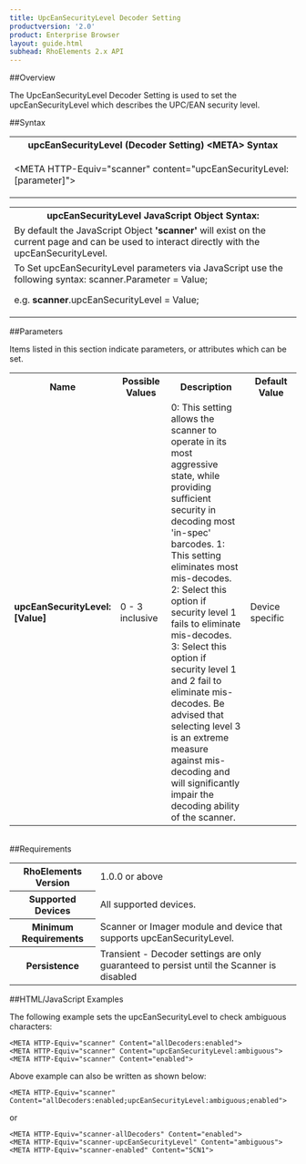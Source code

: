 ```yaml
---
title: UpcEanSecurityLevel Decoder Setting
productversion: '2.0'
product: Enterprise Browser
layout: guide.html
subhead: RhoElements 2.x API
---
```


##Overview

The UpcEanSecurityLevel Decoder Setting is used to set the upcEanSecurityLevel which describes the UPC/EAN security level.

##Syntax

<table class="re-table"><tr><th class="tableHeading">upcEanSecurityLevel (Decoder Setting) &lt;META&gt; Syntax
</th></tr><tr><td class="clsSyntaxCells clsOddRow"><p>&lt;META HTTP-Equiv="scanner" content="upcEanSecurityLevel:[parameter]"&gt;</p></td></tr></table>
<table class="re-table"><tr><th class="tableHeading">upcEanSecurityLevel JavaScript Object Syntax:</th></tr><tr><td class="clsSyntaxCells clsOddRow">
By default the JavaScript Object <b>'scanner'</b> will exist on the current page and can be used to interact directly with the upcEanSecurityLevel.
</td></tr><tr><td class="clsSyntaxCells clsEvenRow">
To Set upcEanSecurityLevel parameters via JavaScript use the following syntax: scanner.Parameter = Value;
<P />e.g. <b>scanner</b>.upcEanSecurityLevel = Value;
</td></tr></table>

##Parameters


Items listed in this section indicate parameters, or attributes which can be set.
<table class="re-table"><col width="20%" /><col width="20%" /><col width="38%" /><col width="22%" /><tr><th class="tableHeading">Name</th><th class="tableHeading">Possible Values</th><th class="tableHeading">Description</th><th class="tableHeading">Default Value</th></tr><tr><td class="clsSyntaxCells clsOddRow"><b>upcEanSecurityLevel:[Value]
</b></td><td class="clsSyntaxCells clsOddRow">0 - 3 inclusive</td><td class="clsSyntaxCells clsOddRow">0: This setting allows the scanner to operate in its most aggressive state, while providing sufficient security in decoding most 'in-spec' barcodes.  1: This setting eliminates most mis-decodes.  2: Select this option if security level 1 fails to eliminate mis-decodes.  3: Select this option if security level 1 and 2 fail to eliminate mis-decodes.  Be advised that selecting level 3 is an extreme measure against mis-decoding and will significantly impair the decoding ability of the scanner.</td><td class="clsSyntaxCells clsOddRow">Device specific</td></tr></table>
<table class="re-table"><col width="78%" /><col width="8%" /><col width="1%" /><col width="5%" /><col width="1%" /><col width="5%" /><col width="2%" /></table>





##Requirements

<table class="re-table"><tr><th class="tableHeading">RhoElements Version</th><td class="clsSyntaxCell clsEvenRow">1.0.0 or above
</td></tr><tr><th class="tableHeading">Supported Devices</th><td class="clsSyntaxCell clsOddRow">All supported devices.</td></tr><tr><th class="tableHeading">Minimum Requirements</th><td class="clsSyntaxCell clsOddRow">Scanner or Imager module and device that supports upcEanSecurityLevel.</td></tr><tr><th class="tableHeading">Persistence</th><td class="clsSyntaxCell clsEvenRow">Transient - Decoder settings are only guaranteed to persist until the Scanner is disabled</td></tr></table>


##HTML/JavaScript Examples

The following example sets the upcEanSecurityLevel to check ambiguous characters:

	<META HTTP-Equiv="scanner" Content="allDecoders:enabled">
	<META HTTP-Equiv="scanner" Content="upcEanSecurityLevel:ambiguous">
	<META HTTP-Equiv="scanner" Content="enabled">
	
Above example can also be written as shown below:

	<META HTTP-Equiv="scanner" Content="allDecoders:enabled;upcEanSecurityLevel:ambiguous;enabled">
	
or

	<META HTTP-Equiv="scanner-allDecoders" Content="enabled">
	<META HTTP-Equiv="scanner-upcEanSecurityLevel" Content="ambiguous">
	<META HTTP-Equiv="scanner-enabled" Content="SCN1">
	





